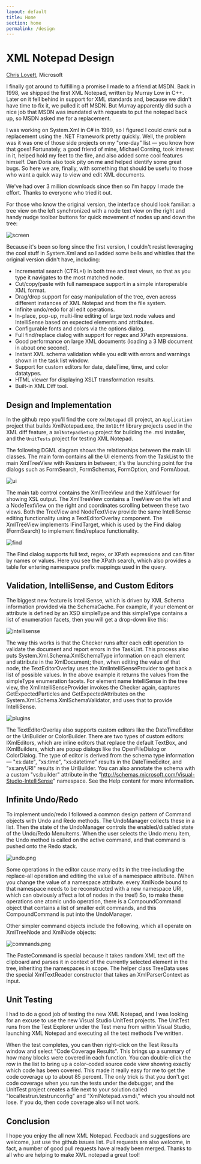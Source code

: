 ```yaml
---
layout: default
title: Home
section: home
permalink: /design
---
```


# XML Notepad Design

[Chris Lovett](http://lovettsoftware.com/), Microsoft

I finally got around to fulfilling a promise I made to a friend at MSDN. Back in 1998, we shipped the first XML Notepad,
written by Murray Low in C++. Later on it fell behind in support for XML standards and, because we didn't have time
to fix it, we pulled it off MSDN. But Murray apparently did such a nice job that MSDN was inundated with requests to
put the notepad back up, so MSDN asked me for a replacement.

I was working on System.Xml in C# in 1999, so I figured I could crank out a replacement using the .NET
Framework pretty quickly. Well, the problem was it was one of those side projects on my "one-day" list — you know
how that goes! Fortunately, a good friend of mine, Michael Corning, took interest in it, helped hold my feet to the
fire, and also added some cool features himself. Dan Doris also took pity on me and helped identify some great bugs.
So here we are, finally, with something that should be useful to those who want a quick way to view and edit XML
documents.

We've had over 3 million downloads since then so I'm happy I made the effort.
Thanks to everyone who tried it out.

For those who know the original version, the interface should look familiar: a tree view on the left synchronized with
a node text view on the right and handy nudge toolbar buttons for quick movement of nodes up and down the tree:

![screen](assets/images/screen.png)

Because it's been so long since the first version, I couldn't resist leveraging the cool stuff in System.Xml and so I added
some bells and whistles that the original version didn't have, including:

- Incremental search (CTRL+I) in both tree and text views, so that as you type it navigates to the most matched
node.
- Cut/copy/paste with full namespace support in a simple interoperable XML format.
- Drag/drop support for easy manipulation of the tree, even across different instances of XML Notepad and
from the file system.
- Infinite undo/redo for all edit operations.
- In-place, pop-up, multi-line editing of large text node values and IntelliSense based on expected elements
and attributes.
- Configurable fonts and colors via the options dialog.
- Full find/replace dialog with support for regex and XPath expressions.
- Good performance on large XML documents (loading a 3 MB document in about one second).
- Instant XML schema validation while you edit with errors and warnings shown in the task list window.
- Support for custom editors for date, dateTime, time, and color datatypes.
- HTML viewer for displaying XSLT transformation results.
- Built-in XML Diff tool.

## Design and Implementation

In the github repo you'll find the core `XmlNotepad` dll project, an `Application` project that builds
XmlNotepad.exe, the `XmlDiff` library projects used in the XML diff feature, a `XmlNotepadSetup` project for building the .msi
installer, and the `UnitTests` project for testing XML Notepad.

The following DGML diagram shows the relationships between the main UI classes. The main form contains all the UI
elements from the TaskList to the main XmlTreeView with Resizers in between; it's the launching point for the dialogs
such as FormSearch, FormSchemas, FormOption, and FormAbout.

![ui](assets/images/ui.png)

The main tab control contains the XmlTreeView and the XsltViewer for showing XSL output. The XmlTreeView
contains a TreeView on the left and a NodeTextView on the right and coordinates scrolling between these two views.
Both the TreeView and NodeTextView provide the same IntelliSense editing functionality using a TextEditorOverlay
component. The XmlTreeView implements IFindTarget, which is used by the Find dialog (FormSearch) to implement
find/replace functionality.

![find](assets/images/find.png)

The Find dialog supports full text, regex, or XPath expressions and can filter by names or values. Here you see the
XPath search, which also provides a table for entering namespace prefix mappings used in the query.

## Validation, IntelliSense, and Custom Editors

The biggest new feature is IntelliSense, which is driven by XML Schema information provided via the SchemaCache.
For example, if your element or attribute is defined by an XSD simpleType and this simpleType contains a list of
enumeration facets, then you will get a drop-down like this:

![intellisense](assets/images/intellisense.png)

The way this works is that the Checker runs after each edit operation to validate the document and report errors in
the TaskList. This process also puts System.Xml.Schema.XmlSchemaType information on each element and attribute
in the XmlDocument; then, when editing the value of that node, the TextEditorOverlay uses the
XmlIntelliSenseProvider to get back a list of possible values. In the above example it returns the values from the
simpleType enumeration facets. For element name IntelliSense in the tree view, the XmlIntelliSenseProvider invokes
the Checker again, captures GetExpectedParticles and GetExpectedAttributes on the
System.Xml.Schema.XmlSchemaValidator, and uses that to provide IntelliSense.

![plugins](assets/images/plugins.png)

The TextEditorOverlay also supports custom editors like the DateTimeEditor or the UriBuilder or ColorBuilder. There
are two types of custom editors: IXmlEditors, which are inline editors that replace the default TextBox, and
IXmlBuilders, which are popup dialogs like the OpenFileDialog or ColorDialog. The type of editor is derived from the
schema type information — "xs:date", "xs:time", "xs:datetime" results in the DateTimeEditor, and "xs:anyURI" results
in the UriBuilder. You can also annotate the schema with a custom "vs:builder" attribute in the
"http://schemas.microsoft.com/Visual-Studio-IntelliSense" namespace. See the Help content for more information.

## Infinite Undo/Redo

To implement undo/redo I followed a common design pattern of Command objects with Undo and Redo methods.
The UndoManager collects these in a list. Then the state of the UndoManager controls the enabled/disabled state of
the Undo/Redo MenuItems. When the user selects the Undo menu item, the Undo method is called on the active
command, and that command is pushed onto the Redo stack.

![undo.png](assets/images/undo.png)

Some operations in the editor cause many edits in the tree including the replace-all operation and editing the value
of a namespace attribute. (When you change the value of a namespace attribute. every XmlNode bound to that
namespace needs to be reconstructed with a new namespace URI, which can obviously affect a lot of nodes in the
tree!) So, to make these operations one atomic undo operation, there is a CompoundCommand object that contains
a list of smaller edit commands, and this CompoundCommand is put into the UndoManager.

Other simpler command objects include the following, which all operate on XmlTreeNode and XmlNode objects:

![commands.png](assets/images/commands.png)

The PasteCommand is special because it takes random XML text off the clipboard and parses it in context of the
currently selected element in the tree, inheriting the namespaces in scope. The helper class TreeData uses the special
XmlTextReader constructor that takes an XmlParserContext as input.

## Unit Testing

I had to do a good job of testing the new XML Notepad, and I was looking for an excuse to use the new Visual Studio
 UnitTest projects. The UnitTest runs from the Test Explorer under the Test menu from within Visual Studio,
launching XML Notepad and executing all the test methods I've written.

When the test completes, you can then right-click on the Test Results window and select "Code Coverage Results".
This brings up a summary of how many blocks were covered in each function. You can double-click the row in the list
to bring up a color-coded source code view showing exactly which code has been covered. This made it really easy
for me to get the code coverage up to about 85 percent.
The only trick is that you don't get code coverage when you run the tests under the debugger, and the UnitTest
project creates a file next to your solution called "localtestrun.testrunconfig" and "XmlNotepad.vsmdi," which you
should not lose. If you do, then code coverage also will not work.

## Conclusion

I hope you enjoy the all new XML Notepad. Feedback and suggestions are welcome,
just use the github issues list.  Pull requests are also welcome, in fact,
a number of good pull requests have already been merged.  Thanks to
all who are helping to make XML notepad a great tool!
